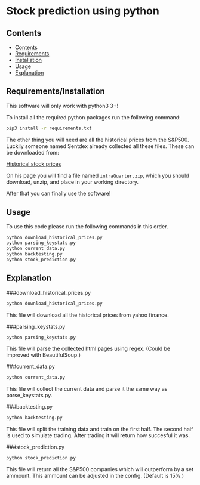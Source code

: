 # Stock prediction using python

## Contents

- [Contents](#contents)
- [Requirements](#requirements/installation)
- [Installation](#installation)
- [Usage](#usage)
- [Explanation](#explanation)

## Requirements/Installation
This software will only work with python3 3+!

To install all the required python packages run the following command:

```bash
pip3 install -r requirements.txt
```

The other thing you will need are all the historical prices from the S&P500.
Luckily someone named Sentdex already collected all these files. These can be downloaded from:

[Historical stock prices](https://pythonprogramming.net/data-acquisition-machine-learning/)

On his page you will find a file named `intraQuarter.zip`, which you should download, unzip, and place in your working directory.

After that you can finally use the software!

## Usage

To use this code please run the following commands in this order.

```bash
python download_historical_prices.py
python parsing_keystats.py
python current_data.py
python backtesting.py
python stock_prediction.py
```

## Explanation

###download_historical_prices.py

```bash
python download_historical_prices.py
```

This file will download all the historical prices from yahoo finance.


###parsing_keystats.py

```bash
python parsing_keystats.py
```

This file will parse the collected html pages using regex. (Could be improved with BeautifulSoup.)

###current_data.py

```bash
python current_data.py
```

This file will collect the current data and parse it the same way as parse_keystats.py.

###backtesting.py

```bash
python backtesting.py
```

This file will split the training data and train on the first half. The second half is used to simulate trading.
After trading it will return how succesful it was.

###stock_prediction.py

```bash
python stock_prediction.py
```

This file will return all the S&P500 companies which will outperform by a set ammount. This ammount can be adjusted in the config. (Default is 15%.)



